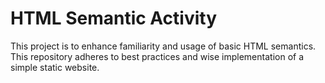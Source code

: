 # HTML Semantic Activity

This project is to enhance familiarity and usage of basic HTML semantics. This repository adheres to best practices and wise implementation of a simple static website.
